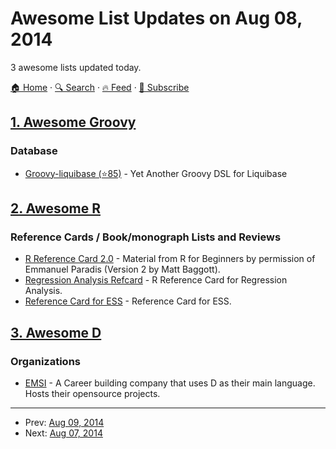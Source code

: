 # Awesome List Updates on Aug 08, 2014

3 awesome lists updated today.

[🏠 Home](/README.md) · [🔍 Search](https://test.trackawesomelist.com/search/) · [🔥 Feed](https://test.trackawesomelist.com/feed.xml) · [📮 Subscribe](https://trackawesomelist.us17.list-manage.com/subscribe?u=d2f0117aa829c83a63ec63c2f&id=36a103854c)



## [1. Awesome Groovy](/content/kdabir/awesome-groovy/README.md)

### Database

*   [Groovy-liquibase (⭐85)](https://github.com/tlberglund/groovy-liquibase) - Yet Another Groovy DSL for Liquibase

## [2. Awesome R](/content/qinwf/awesome-R/README.md)

### Reference Cards / Book/monograph Lists and Reviews

*   [R Reference Card 2.0](http://cran.r-project.org/doc/contrib/Baggott-refcard-v2.pdf) - Material from R for Beginners by permission of Emmanuel Paradis (Version 2 by Matt Baggott).
*   [Regression Analysis Refcard](http://cran.r-project.org/doc/contrib/Ricci-refcard-regression.pdf) - R Reference Card for Regression Analysis.
*   [Reference Card for ESS](http://ess.r-project.org/refcard.pdf) - Reference Card for ESS.

## [3. Awesome D](/content/dlang-community/awesome-d/README.md)

### Organizations

*   [EMSI](https://github.com/economicmodeling) - A Career building company that uses D as their main language. Hosts their opensource projects.

---

- Prev: [Aug 09, 2014](/content/2014/08/09/README.md)
- Next: [Aug 07, 2014](/content/2014/08/07/README.md)